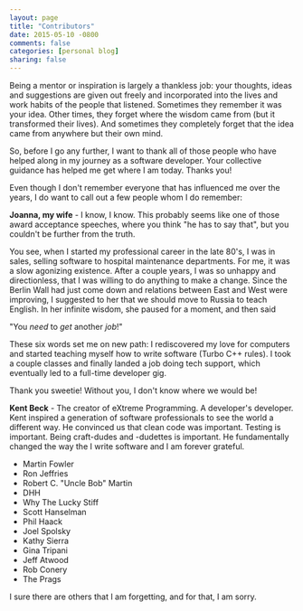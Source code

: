 ```yaml
---
layout: page
title: "Contributors"
date: 2015-05-10 -0800
comments: false
categories: [personal blog]
sharing: false
---
```


Being a mentor or inspiration is largely a thankless job: your thoughts, ideas and suggestions are given out freely and incorporated into the lives and work habits of the people that listened. Sometimes they remember it was your idea. Other times, they forget where the wisdom came from (but it transformed their lives). And sometimes they completely forget that the idea came from anywhere but their own mind.  

So, before I go any further, I want to thank all of those people who have helped along in my journey as a software developer. Your collective guidance has helped me get where I am today. Thanks you!

Even though I don't remember everyone that has influenced me over the years, I do want to call out a few people whom I do remember: 

**Joanna, my wife** - I know, I know. This probably seems like one of those award acceptance speeches, where you think "he has to say that", but you couldn't be further from the truth. 

You see, when I started my professional career in the late 80's, I was in sales, selling software to hospital maintenance departments. For me, it was a slow agonizing existence. After a couple years, I was so unhappy and directionless, that I was willing to do anything to make a change. Since the Berlin Wall had just come down and relations between East and West were improving, I suggested to her that we should move to Russia to teach English. In her infinite wisdom, she paused for a moment, and then said 

"You *need* to *get* another *job*!" 

These six words set me on new path: I rediscovered my love for computers and started teaching myself how to write software (Turbo C++ rules). I took a couple classes and finally landed a job doing tech support, which eventually led to a full-time developer gig. 

Thank you sweetie! Without you, I don't know where we would be!

**Kent Beck** - The creator of eXtreme Programming. A developer's developer. Kent inspired a generation of software professionals to see the world a different way. He convinced us that clean code was important. Testing is important. Being craft-dudes and -dudettes is important. He fundamentally changed the way the I write software and I am forever grateful. 

* Martin Fowler 
* Ron Jeffries
* Robert C. "Uncle Bob" Martin
* DHH
* Why The Lucky Stiff
* Scott Hanselman
* Phil Haack
* Joel Spolsky
* Kathy Sierra
* Gina Tripani
* Jeff Atwood
* Rob Conery
* The Prags

I sure there are others that I am forgetting, and for that, I am sorry.